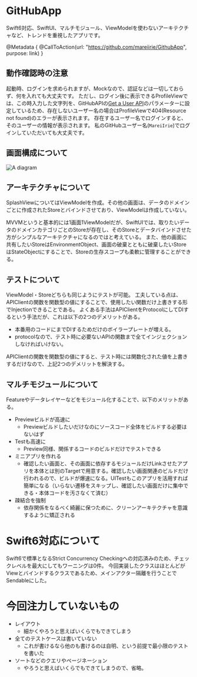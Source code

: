 # GitHubApp
Swift6対応、SwiftUI、マルチモジュール、ViewModelを使わないアーキテクチャなど、トレンドを重視したアプリです。

@Metadata {
    @CallToAction(url: "https://github.com/mareiirie/GithubApp", purpose: link)
}

## 動作確認時の注意
起動時、ログインを求められますが、Mockなので、認証などは一切しておらず、何を入れても大丈夫です。
ただし、ログイン後に表示できるProfileViewでは、この時入力した文字列を、GitHubAPIの[Get a User API](https://docs.github.com/ja/rest/users/users?apiVersion=2022-11-28#get-a-user)のパラメーターに設定しているため、存在しないユーザー名の場合はProfileViewで404(Resource not found)のエラーが表示されます。
存在するユーザー名でログインすると、そのユーザーの情報が表示されます。
私のGitHubユーザー名(`MareiIrie`)でログインしていただいても大丈夫です。

## 画面構成について
![A diagram](Structure.png)

## アーキテクチャについて
SplashViewについてはViewModelを作成。その他の画面は、データのドメインごとに作成されたStoreとバインドさせており、ViewModelは作成していない。

MVVMというと基本的には1画面1ViewModelだが、SwiftUIでは、取りたいデータのドメインカテゴリごとのStoreが存在し、そのStoreとデータバインドさせた方がシンプルなアーキテクチャになるのではと考えている。
また、他の画面に共有したいStoreはEnvironmentObject、画面の破棄とともに破棄したいStoreはStateObjectにすることで、Storeの生存スコープも柔軟に管理することができる。

## テストについて
ViewModel・Storeどちらも同じようにテストが可能。
工夫している点は、APIClientの関数を関数型の値にすることで、使用したい関数だけ上書きする形でInjectionできることである。
よくある手法はAPIClientをProtocolにしてDIするという手法だが、これは以下の2つのデメリットがある。
- 本番用のコードにまでDIするためだけのボイラープレートが増える。
- protocolなので、テスト時に必要ないAPIの関数まで全てインジェクションしなければいけない。

APIClientの関数を関数型の値にすると、テスト時には関数化された値を上書きするだけなので、上記2つのデメリットを解決する。

## マルチモジュールについて
Featureやデータレイヤーなどをモジュール化することで、以下のメリットがある。
- Previewビルドが高速に
  - Previewビルドしたいだけなのにソースコード全体をビルドする必要はないはず
- Testも高速に
  - Preview同様、関係するコードのビルドだけでテストできる
- ミニアプリを作れる
  - 確認したい画面と、その画面に依存するモジュールだけLinkさせたアプリを本体とは別のTargetで用意する。確認したい画面関連のビルドだけ行われるので、ビルドが爆速になる。UITestもこのアプリを活用すれば簡単になる（いらない遷移をスキップし、確認したい画面だけに集中できる・本体コードを汚さなくて済む）
- 疎結合を強制
  - 依存関係をなるべく綺麗に保つために、クリーンアーキテクチャを意識するように矯正される

# Swift6対応について
 Swift6で標準となるStrict Concurrency Checkingへの対応済みのため、チェックレベルを最大にしてもワーニングは0件。 今回実装したクラスはほとんどがViewとバインドするクラスであるため、メインアクター隔離を行うことでSendableにした。

 # 今回注力していないもの
 - レイアウト
   - 細かくやろうと思えばいくらでもできてしまう
 - 全てのテストケースは書いていない
   - これが書けるなら他のも書けるのは自明、という前提で最小限のテストを書いた
 - ソートなどのクエリやページネーション
   - やろうと思えばいくらでもできてしまうので、省略。
